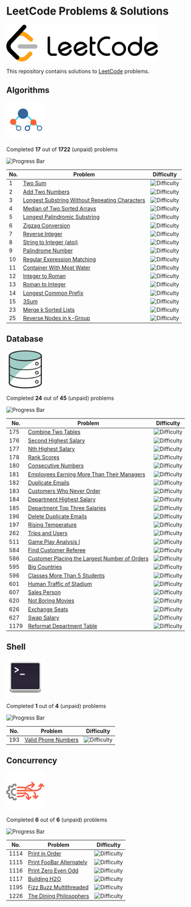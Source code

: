 # LeetCode Problems & Solutions

<img alt="LeetCode Logo" src="docs/img/leetcode_logo.png" width="400"/>

This repository contains solutions to [LeetCode](https://leetcode.com/) problems.

## Algorithms

<img alt="Algorithms Logo" src=docs/img/algorithms_logo.png width="100"/>

Completed **17** out of **1722** (unpaid) problems

![Progress Bar](https://progress-bar.dev/1)

No. | Problem | Difficulty
--- | --- | ---
1 | [Two Sum](Algorithms/1_Two_Sum) | ![Difficulty](https://img.shields.io/badge/Easy-lawngreen)
2 | [Add Two Numbers](Algorithms/2_Add_Two_Numbers) | ![Difficulty](https://img.shields.io/badge/Medium-gold)
3 | [Longest Substring Without Repeating Characters](Algorithms/3_Longest_Substring_Without_Repeating_Characters) | ![Difficulty](https://img.shields.io/badge/Medium-gold)
4 | [Median of Two Sorted Arrays](Algorithms/4_Median_of_Two_Sorted_Arrays) | ![Difficulty](https://img.shields.io/badge/Hard-orangered)
5 | [Longest Palindromic Substring](Algorithms/5_Longest_Palindromic_Substring) | ![Difficulty](https://img.shields.io/badge/Medium-gold)
6 | [Zigzag Conversion](Algorithms/6_ZigZag_Conversion) | ![Difficulty](https://img.shields.io/badge/Medium-gold)
7 | [Reverse Integer](Algorithms/7_Reverse_Integer) | ![Difficulty](https://img.shields.io/badge/Medium-gold)
8 | [String to Integer (atoi)](Algorithms/8_String_to_Integer) | ![Difficulty](https://img.shields.io/badge/Medium-gold)
9 | [Palindrome Number](Algorithms/9_Palindrome_Number) | ![Difficulty](https://img.shields.io/badge/Easy-lawngreen)
10 | [Regular Expression Matching](Algorithms/10_Regular_Expression_Matching) | ![Difficulty](https://img.shields.io/badge/Hard-orangered)
11 | [Container With Most Water](Algorithms/11_Container_With_Most_Water) | ![Difficulty](https://img.shields.io/badge/Medium-gold)
12 | [Integer to Roman](Algorithms/12_Integer_to_Roman) | ![Difficulty](https://img.shields.io/badge/Medium-gold)
13 | [Roman to Integer](Algorithms/13_Roman_to_Integer) | ![Difficulty](https://img.shields.io/badge/Easy-lawngreen)
14 | [Longest Common Prefix](Algorithms/14_Longest_Common_Prefix) | ![Difficulty](https://img.shields.io/badge/Easy-lawngreen)
15 | [3Sum](Algorithms/15_3Sum) | ![Difficulty](https://img.shields.io/badge/Medium-gold)
23 | [Merge k Sorted Lists](Algorithms/23_Merge_k_Sorted_Lists) | ![Difficulty](https://img.shields.io/badge/Hard-orangered)
25 | [Reverse Nodes in k-Group](Algorithms/25_Reverse_Nodes_in_k-Group) | ![Difficulty](https://img.shields.io/badge/Hard-orangered)

## Database

<img alt="Database Logo" src=docs/img/database_logo.png width="100"/>

Completed **24** out of **45** (unpaid) problems

![Progress Bar](https://progress-bar.dev/53)

No. | Problem | Difficulty
--- | --- | ---
175 | [Combine Two Tables](Database/175_Combine_Two_Tables) | ![Difficulty](https://img.shields.io/badge/Easy-lawngreen)
176 | [Second Highest Salary](Database/176_Second_Highest_Salary) | ![Difficulty](https://img.shields.io/badge/Medium-gold)
177 | [Nth Highest Salary](Database/177_Nth_Highest_Salary) | ![Difficulty](https://img.shields.io/badge/Medium-gold)
178 | [Rank Scores](Database/178_Rank_Scores) | ![Difficulty](https://img.shields.io/badge/Medium-gold)
180 | [Consecutive Numbers](Database/180_Consecutive_Numbers) | ![Difficulty](https://img.shields.io/badge/Medium-gold)
181 | [Employees Earning More Than Their Managers](Database/181_Employees_Earning_More_Than_Their_Managers) | ![Difficulty](https://img.shields.io/badge/Easy-lawngreen)
182 | [Duplicate Emails](Database/182_Duplicate_Emails) | ![Difficulty](https://img.shields.io/badge/Easy-lawngreen)
183 | [Customers Who Never Order](Database/183_Customers_Who_Never_Order) | ![Difficulty](https://img.shields.io/badge/Easy-lawngreen)
184 | [Department Highest Salary](Database/184_Department_Highest_Salary) | ![Difficulty](https://img.shields.io/badge/Medium-gold)
185 | [Department Top Three Salaries](Database/185_Department_Top_Three_Salaries) | ![Difficulty](https://img.shields.io/badge/Hard-orangered)
196 | [Delete Duplicate Emails](Database/196_Delete_Dupicate_Emails) | ![Difficulty](https://img.shields.io/badge/Easy-lawngreen)
197 | [Rising Temperature](Database/197_Rising_Temperature) | ![Difficulty](https://img.shields.io/badge/Easy-lawngreen)
262 | [Trips and Users](Database/262_Trips_and_Users) | ![Difficulty](https://img.shields.io/badge/Hard-orangered)
511 | [Game Play Analysis I](Database/511_Game_Play_Analysis_I) | ![Difficulty](https://img.shields.io/badge/Easy-lawngreen)
584 | [Find Customer Referee](Database/584_Find_Customer_Referee) | ![Difficulty](https://img.shields.io/badge/Easy-lawngreen)
586 | [Customer Placing the Largest Number of Orders](Database/586_Customer_Placing_the_Largest_Number_of_Orders) | ![Difficulty](https://img.shields.io/badge/Easy-lawngreen)
595 | [Big Countries](Database/595_Big_Countries) | ![Difficulty](https://img.shields.io/badge/Easy-lawngreen)
596 | [Classes More Than 5 Students](Database/596_Classes_More_Than_5_Students) | ![Difficulty](https://img.shields.io/badge/Easy-lawngreen)
601 | [Human Traffic of Stadium](Database/601_Human_Traffic_of_Stadium) | ![Difficulty](https://img.shields.io/badge/Hard-orangered)
607 | [Sales Person](Database/607_Sales_Person) | ![Difficulty](https://img.shields.io/badge/Easy-lawngreen)
620 | [Not Boring Movies](Database/620_Not_Boring_Movies) | ![Difficulty](https://img.shields.io/badge/Easy-lawngreen)
626 | [Exchange Seats](Database/626_Exchange_Seats) | ![Difficulty](https://img.shields.io/badge/Medium-gold)
627 | [Swap Salary](Database/627_Swap_Salary) | ![Difficulty](https://img.shields.io/badge/Easy-lawngreen)
1179 | [Reformat Department Table](Database/1179_Reformat_Department_Table) | ![Difficulty](https://img.shields.io/badge/Easy-lawngreen)

## Shell

<img alt="Shell Logo" src=docs/img/shell_logo.png width="100"/>

Completed **1** out of **4** (unpaid) problems

![Progress Bar](https://progress-bar.dev/25)

No. | Problem | Difficulty
--- | --- | ---
193 | [Valid Phone Numbers](Shell/193_Valid_Phone_Numbers) | ![Difficulty](https://img.shields.io/badge/Easy-lawngreen)

## Concurrency

<img alt="Concurrency Logo" src=docs/img/concurrency_logo.png width="100"/>

Completed **6** out of **6** (unpaid) problems

![Progress Bar](https://progress-bar.dev/100)

No. | Problem | Difficulty
--- | --- | ---
1114 | [Print in Order](Concurrency/1114_Print_in_Order) | ![Difficulty](https://img.shields.io/badge/Easy-lawngreen)
1115 | [Print FooBar Alternately](Concurrency/1115_Print_FooBar_Alternately) | ![Difficulty](https://img.shields.io/badge/Medium-gold)
1116 | [Print Zero Even Odd](Concurrency/1116_Print_Zero_Even_Odd) | ![Difficulty](https://img.shields.io/badge/Medium-gold)
1117 | [Building H2O](Concurrency/1117_Building_H2O) | ![Difficulty](https://img.shields.io/badge/Medium-gold)
1195 | [Fizz Buzz Multithreaded](Concurrency/1195_Fizz_Buzz_Multithreaded) | ![Difficulty](https://img.shields.io/badge/Medium-gold)
1226 | [The Dining Philosophers](Concurrency/1226_The_Dining_Philosophers) | ![Difficulty](https://img.shields.io/badge/Medium-gold)

